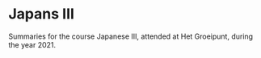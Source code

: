 # Japans III

Summaries for the course Japanese III, attended at Het Groeipunt, during the year 2021. 